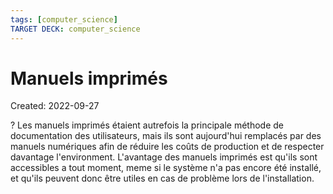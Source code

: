 ```yaml
---
tags: [computer_science] 
TARGET DECK: computer_science
---
```

# Manuels imprimés
Created: 2022-09-27

?
Les manuels imprimés étaient autrefois la principale méthode de documentation des utilisateurs, mais ils sont aujourd'hui remplacés par des manuels numériques afin de réduire les coûts de production et de respecter davantage l'environment.
L'avantage des manuels imprimés est qu'ils sont accessibles a tout moment, meme si le système n'a pas encore été installé, et qu'ils peuvent donc être utiles en cas de problème lors de l'installation.
<!--SR:!2023-02-04,79,250-->

